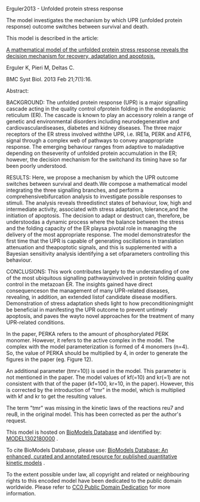 

Erguler2013 - Unfolded protein stress response

The model investigates the mechanism by which UPR (unfolded protein response)
outcome switches between survival and death.

This model is described in the article:

[A mathematical model of the unfolded protein stress response reveals the
decision mechanism for recovery, adaptation and
apoptosis.](http://identifiers.org/pubmed/23433609)

Erguler K, Pieri M, Deltas C.

BMC Syst Biol. 2013 Feb 21;7(1):16.

Abstract:

BACKGROUND: The unfolded protein response (UPR) is a major signalling cascade
acting in the quality control ofprotein folding in the endoplasmic reticulum
(ER). The cascade is known to play an accessory rolein a range of genetic and
environmental disorders including neurodegenerative and
cardiovasculardiseases, diabetes and kidney diseases. The three major
receptors of the ER stress involved withthe UPR, i.e. IRE1a, PERK and ATF6,
signal through a complex web of pathways to convey anappropriate response. The
emerging behaviour ranges from adaptive to maladaptive depending on
theseverity of unfolded protein accumulation in the ER; however, the decision
mechanism for the switchand its timing have so far been poorly understood.

RESULTS: Here, we propose a mechanism by which the UPR outcome switches
between survival and death.We compose a mathematical model integrating the
three signalling branches, and perform a comprehensivebifurcation analysis to
investigate possible responses to stimuli. The analysis reveals threedistinct
states of behaviour, low, high and intermediate activity, associated with
stress adaptation, tolerance,and the initiation of apoptosis. The decision to
adapt or destruct can, therefore, be understoodas a dynamic process where the
balance between the stress and the folding capacity of the ER playsa pivotal
role in managing the delivery of the most appropriate response. The model
demonstratesfor the first time that the UPR is capable of generating
oscillations in translation attenuation and theapoptotic signals, and this is
supplemented with a Bayesian sensitivity analysis identifying a set
ofparameters controlling this behaviour.

CONCLUSIONS: This work contributes largely to the understanding of one of the
most ubiquitous signalling pathwaysinvolved in protein folding quality control
in the metazoan ER. The insights gained have direct consequenceson the
management of many UPR-related diseases, revealing, in addition, an extended
listof candidate disease modifiers. Demonstration of stress adaptation sheds
light to how preconditioningmight be beneficial in manifesting the UPR outcome
to prevent untimely apoptosis, and paves the wayto novel approaches for the
treatment of many UPR-related conditions.

In the paper, PERKA refers to the amount of phosphorylated PERK monomer.
However, it refers to the active complex in the model. The complex with the
model parameterization is formed of 4 monomers (n=4). So, the value of PERKA
should be multiplied by 4, in order to generate the figures in the paper (eg.
Figure 12).

An additional parameter (tmr=10)) is used in the model. This parameter is not
mentioned in the paper. The model values of kf(=10) and kr(=1) are not
consistent with that of the paper (kf=100, kr=10, in the paper). However, this
is corrected by the introduction of "tmr" in the model, which is multiplied
with kf and kr to get the resulting values.

The term "tmr" was missing in the kinetic laws of the reactions reu7 and reu8,
in the original model. This has been corrected as per the author's request.

This model is hosted on [BioModels Database](http://www.ebi.ac.uk/biomodels/)
and identified by:
[MODEL1302180000](http://identifiers.org/biomodels.db/MODEL1302180000) .

To cite BioModels Database, please use: [BioModels Database: An enhanced,
curated and annotated resource for published quantitative kinetic
models](http://identifiers.org/pubmed/20587024) .

To the extent possible under law, all copyright and related or neighbouring
rights to this encoded model have been dedicated to the public domain
worldwide. Please refer to [CC0 Public Domain
Dedication](http://creativecommons.org/publicdomain/zero/1.0/) for more
information.

